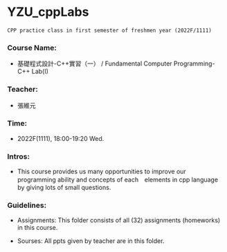 # YZU_cppLabs

```
CPP practice class in first semester of freshmen year (2022F/1111)
```

### Course Name: 
- 基礎程式設計-C++實習（一） / Fundamental Computer Programming- C++ Lab(I)

### Teacher: 
- 張維元

### Time: 
- 2022F(1111), 18:00-19:20 Wed.

### Intros:

- This course provides us many opportunities to improve our programming ability and concepts of each　elements in cpp language by giving lots of small questions.

### Guidelines:

- Assignments: This folder consists of all (32) assignments (homeworks) in this course.

- Sourses: All ppts given by teacher are in this folder.
